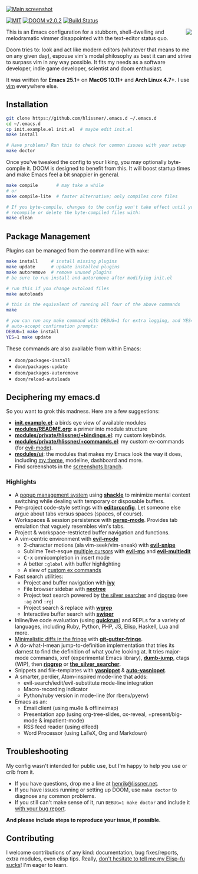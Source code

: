 [![Main screenshot](/../screenshots/main.png?raw=true)][sc]

[![MIT](https://img.shields.io/badge/license-MIT-green.svg)](./LICENSE)
[![DOOM v2.0.2](https://img.shields.io/badge/DOOM-v2.0.2-blue.svg)](./init.el)
[![Build Status](https://travis-ci.org/hlissner/.emacs.d.svg?branch=master)](https://travis-ci.org/hlissner/.emacs.d)

<a href="http://ultravioletbat.deviantart.com/art/Yay-Evil-111710573">
  <img src="https://raw.githubusercontent.com/hlissner/.emacs.d/screenshots/cacochan.png" align="right" />
</a>

This is an Emacs configuration for a stubborn, shell-dwelling and melodramatic
vimmer disappointed with the text-editor status quo.

Doom tries to: look and act like modern editors (whatever that means to me on
any given day), espouse vim's modal philosophy as best it can and strive to
surpass vim in any way possible. It fits my needs as a software developer, indie
game developer, scientist and doom enthusiast.

It was written for **Emacs 25.1+** on **MacOS 10.11+** and **Arch Linux 4.7+**.
I use [vim] everywhere else.

## Installation

```bash
git clone https://github.com/hlissner/.emacs.d ~/.emacs.d
cd ~/.emacs.d
cp init.example.el init.el  # maybe edit init.el
make install

# Have problems? Run this to check for common issues with your setup
make doctor
```

Once you've tweaked the config to your liking, you may optionally byte-compile
it. DOOM is designed to benefit from this. It will boost startup times and make
Emacs feel a bit snappier in general.

```bash
make compile       # may take a while
# or
make compile-lite  # faster alternative; only compiles core files

# If you byte-compile, changes to the config won't take effect until you
# recompile or delete the byte-compiled files with:
make clean
```

## Package Management

Plugins can be managed from the command line with `make`:

```bash
make install     # install missing plugins
make update      # update installed plugins
make autoremove  # remove unused plugins
# be sure to run install and autoremove after modifying init.el

# run this if you change autoload files
make autoloads

# this is the equivalent of running all four of the above commands
make

# you can run any make command with DEBUG=1 for extra logging, and YES=1 to
# auto-accept confirmation prompts:
DEBUG=1 make install
YES=1 make update
```

These commands are also available from within Emacs:

+ `doom/packages-install`
+ `doom/packages-update`
+ `doom/packages-autoremove`
+ `doom/reload-autoloads`

## Deciphering my emacs.d

So you want to grok this madness. Here are a few suggestions:

* **[init.example.el](init.example.el)**: a birds eye view of available modules
* **[modules/README.org](modules/README.org)**: a primer into module structure
* **[modules/private/hlissner/+bindings.el](modules/private/hlissner/+bindings.el)**:
  my custom keybinds.
* **[modules/private/hlissner/+commands.el](modules/private/hlissner/+commands.el)**:
  my custom ex-commands (for [evil-mode]).
* **[modules/ui](modules/ui)**: the modules that makes my Emacs look the way it
  does, including [my theme][doom-theme], modeline, dashboard and more.
* Find screenshots in the [screenshots branch][sc].

### Highlights

* A [popup management system](core/core-popups.el) using **[shackle]** to
  minimize mental context switching while dealing with temporary or disposable
  buffers.
* Per-project code-style settings with **[editorconfig]**. Let someone else
  argue about tabs versus spaces (spaces, of course).
* Workspaces & session persistence with **[persp-mode]**. Provides tab emulation
  that vaguely resembles vim's tabs.
* Project & workspace-restricted buffer navigation and functions.
* A vim-centric environment with **[evil-mode]**
  * 2-character motions (ala vim-seek/vim-sneak) with **[evil-snipe]**
  * Sublime Text-esque [multiple cursors][sc-multiedit] with
    **[evil-mc]** and **[evil-multiedit]**
  * <kbd>C-x</kbd> omnicompletion in insert mode
  * A better `:global` with buffer highlighting
  * A slew of [custom ex commands](modules/private/hlissner/+commands.el)
* Fast search utilities:
  * Project and buffer navigation with **[ivy]**
  * File browser sidebar with **[neotree]**
  * Project text search powered by [the silver searcher][ag] and [ripgrep][rg]
    (see `:ag` and `:rg`)
  * Project search & replace with **[wgrep]**
  * Interactive buffer search with **[swiper]**
* Inline/live code evaluation (using **[quickrun]**) and REPLs for a variety of
  languages, including Ruby, Python, PHP, JS, Elisp, Haskell, Lua and more.
* [Minimalistic diffs in the fringe][sc-diffs] with **[git-gutter-fringe]**.
* A do-what-I-mean jump-to-definition implementation that tries its darnest to
  find the definition of what you're looking at. It tries major-mode commands,
  xref (experimental Emacs library), **[dumb-jump]**, ctags (WIP), then
  **[ripgrep][rg]** or **[the_silver_searcher][ag]**.
* Snippets and file-templates with **[yasnippet]** & **[auto-yasnippet]**.
* A smarter, perdier, Atom-inspired mode-line that adds:
  * evil-search/iedit/evil-substitute mode-line integration
  * Macro-recording indicator
  * Python/ruby version in mode-line (for rbenv/pyenv)
* Emacs as an:
  * Email client (using mu4e & offlineimap)
  * Presentation app (using org-tree-slides, ox-reveal, +present/big-mode
    & impatient-mode)
  * RSS feed reader (using elfeed)
  * Word Processor (using LaTeX, Org and Markdown)

## Troubleshooting

My config wasn't intended for public use, but I'm happy to help you use or crib
from it.

+ If you have questions, drop me a line at henrik@lissner.net.
+ If you have issues running or setting up DOOM, use `make doctor` to diagnose
  any common problems.
+ If you still can't make sense of it, run `DEBUG=1 make doctor` and include
  it [with your bug report][new-issue].

**And please include steps to reproduce your issue, if possible.**

## Contributing

I welcome contributions of any kind: documentation, bug fixes/reports, extra
modules, even elisp tips. Really,
[don't hesitate to tell me my Elisp-fu sucks][new-issue]! I'm eager to learn.


[ag]: https://github.com/ggreer/the_silver_searcher
[auto-yasnippet]: https://melpa.org/#/auto-yasnippet
[company-mode]: https://melpa.org/#/company
[doom-theme]: https://github.com/hlissner/emacs-doom-theme
[dumb-jump]: https://melpa.org/#/dumb-jump
[editorconfig]: http://editorconfig.org/
[evil-mc]: https://github.com/gabesoft/evil-mc
[evil-mode]: https://melpa.org/#/evil
[evil-multiedit]: https://melpa.org/#/evil-multiedit
[evil-snipe]: https://melpa.org/#/evil-snipe
[git-gutter-fringe]: https://melpa.org/#/git-gutter-fringe
[ivy]: https://melpa.org/#/ivy
[neotree]: https://melpa.org/#/neotree
[new-issue]: https://github.com/hlissner/.emacs.d/issues/new
[persp-mode]: https://melpa.org/#/persp-mode
[quickrun]: https://melpa.org/#/quickrun
[rg]: https://github.com/BurntSushi/ripgrep
[sc-diffs]: https://github.com/hlissner/.emacs.d/blob/screenshots/git-gutter.png?raw=true
[sc-multiedit]: https://raw.githubusercontent.com/hlissner/evil-multiedit/screenshots/main.gif?raw=true
[sc]: https://github.com/hlissner/.emacs.d/tree/screenshots
[shackle]: https://melpa.org/#/shackle
[swiper]: https://melpa.org/#/swiper
[vim]: https://github.com/hlissner/.vim
[wgrep]: https://melpa.org/#/wgrep
[yasnippet]: https://melpa.org/#/yasnippet
[yay-evil]: http://ultravioletbat.deviantart.com/art/Yay-Evil-111710573
